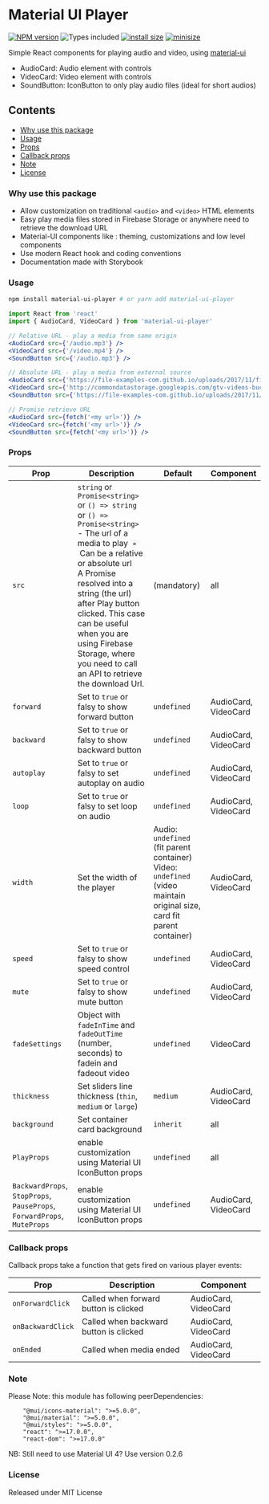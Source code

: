 # Material UI Player

[![NPM version][npm-image]][npm-url]
![Types included][types-image]
[![install size](https://packagephobia.com/badge?p=material-ui-player@0.1.12)](https://packagephobia.com/result?p=material-ui-player@0.1.12)
[![minisize][min-image]][min-url]

[npm-image]: https://img.shields.io/npm/v/material-ui-player.svg
[npm-url]: https://npmjs.org/package/material-ui-player
[types-image]: https://badgen.net/npm/types/tslib
[min-image]:https://badgen.net/bundlephobia/min/material-ui-player
[min-url]:https://bundlephobia.com/result?p=material-ui-player

Simple React components for playing audio and video, using [material-ui](https://material-ui.com/)
- AudioCard: Audio element with controls
- VideoCard: Video element with controls
- SoundButton: IconButton to only play audio files (ideal for short audios)

## Contents

- [Why use this package](#why-use-this-package)
- [Usage](#usage)
- [Props](#props)
- [Callback props](#callback-props)
- [Note](#note)
- [License](#license)

### Why use this package

- Allow customization on traditional ```<audio>``` and ```<video>``` HTML elements
- Easy play media files stored in Firebase Storage or anywhere need to retrieve the download URL
- Material-UI components like : theming, customizations and low level components
- Use modern React hook and coding conventions
- Documentation made with Storybook

### Usage

```bash
npm install material-ui-player # or yarn add material-ui-player
```

```jsx
import React from 'react'
import { AudioCard, VideoCard } from 'material-ui-player'

// Relative URL - play a media from same origin
<AudioCard src={'/audio.mp3'} />
<VideoCard src={'/video.mp4'} />
<SoundButton src={'/audio.mp3'} />

// Absolute URL - play a media from external source
<AudioCard src={'https://file-examples-com.github.io/uploads/2017/11/file_example_MP3_1MG.mp3'} />
<VideoCard src={'http://commondatastorage.googleapis.com/gtv-videos-bucket/sample/BigBuckBunny.mp4'} />
<SoundButton src={'https://file-examples-com.github.io/uploads/2017/11/file_example_MP3_1MG.mp3'} />

// Promise retrieve URL
<AudioCard src={fetch('<my url>')} />
<VideoCard src={fetch('<my url>')} />
<SoundButton src={fetch('<my url>')} />

```
### Props

Prop | Description | Default | Component
---- | ----------- | ------- | ---------
`src` | `string` or `Promise<string>` or `() => string` or `() => Promise<string>` <br /> - The url of a media to play&nbsp; ◦ &nbsp;Can be a relative or absolute url <br /> A Promise resolved into a string (the url) after Play button clicked. This case can be useful when you are using Firebase Storage, where you need to call an API to retrieve the download Url. | (mandatory) | all
`forward` | Set to `true` or falsy to show forward button  | `undefined` | AudioCard, VideoCard
`backward` | Set to `true` or falsy to show backward button | `undefined` | AudioCard, VideoCard
`autoplay` | Set to `true` or falsy to set autoplay on audio | `undefined` | AudioCard, VideoCard
`loop` | Set to `true` or falsy to set loop on audio | `undefined` | AudioCard, VideoCard
`width` | Set the width of the player | Audio: `undefined` (fit parent container) <br /> Video: `undefined` (video maintain original size, card fit parent container) | AudioCard, VideoCard
`speed` | Set to `true` or falsy to show speed control | `undefined` | AudioCard, VideoCard
`mute` | Set to `true` or falsy to show mute button | `undefined` | AudioCard, VideoCard
`fadeSettings` | Object with `fadeInTime` and `fadeOutTime` (number, seconds) to fadein and fadeout video | `undefined` | VideoCard
`thickness` | Set sliders line thickness (`thin`, `medium` or `large`) | `medium` | AudioCard, VideoCard
`background` | Set container card background | `inherit` | all
`PlayProps` | enable customization using Material UI IconButton props | `undefined` | all
`BackwardProps`, `StopProps`, `PauseProps`, `ForwardProps`, `MuteProps` | enable customization using Material UI IconButton props | `undefined` | AudioCard, VideoCard


### Callback props

Callback props take a function that gets fired on various player events:

Prop | Description | Component
---- | ----------- | ---------
`onForwardClick` | Called when forward button is clicked | AudioCard, VideoCard
`onBackwardClick` | Called when backward button is clicked | AudioCard, VideoCard
`onEnded` | Called when media ended | AudioCard, VideoCard


### Note
Please Note: this module has following peerDependencies:
```
    "@mui/icons-material": ">=5.0.0",
    "@mui/material": ">=5.0.0",
    "@mui/styles": ">=5.0.0",
    "react": ">=17.0.0",
    "react-dom": ">=17.0.0"
```

NB: Still need to use Material UI 4? Use version 0.2.6
  
### License

Released under MIT License


